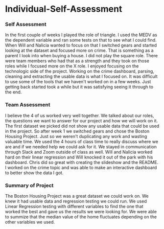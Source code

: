 # Individual-Self-Assessment

### Self Assessment

In the first couple of weeks I played the role of triangle. I used the MEDV as the dependent variable and ran some tests on that 
to see what I could find. When Will and Nalicia wanted to focus on that I switched gears and started looking at the dataset and
focused more on crime. That is something as a parent I look into when buying a house. I did not play the square role. There were
team members who had that as a strength and they took on those roles while I focused more on the X role. I enjoyed focusing on the
technologic side of the project. Working on the crime dashboard, parsing, cleaning and extracting the usable data is what I focused
on. It was difficult to use some of the tools that we haven't worked on in a few weeks. Just getting back started took a while
but it was satisfying seeing it through to the end.

### Team Assessment

I believe the 4 of us worked very well together. We talked about our roles, the questions we want to answer for our project and how
we will work on it. The first dataset we picked did not show any usable data that could be used in the project. So after week 1
we switched gears and chose the Boston Housing Project. Just so we weren't duplicating any work and wasting valuable time. We used 
the 4 hours of class time to really discuss where we are and if we needed help we could ask for it. We stayed in communication 
through Slack and Zoom outside of class as well. Will and Nalicia worked hard on their linear regression and Will knocked it out of
the park with his dashboard. Chris did so great with creating the slideshow and the README. I worked on the crime topic and was able
to make an interactive dashboard to better show the data I got.

### Summary of Project

The Boston Housing Project was a great dataset we could work on. We knew it had usable data and regression testing we could run.
We used Linear Regression testing with different variables to find the one that worked the best and gave us the results we were 
looking for. We were able to summize that the median value of the home fluctuates depending on the other variables we used.
